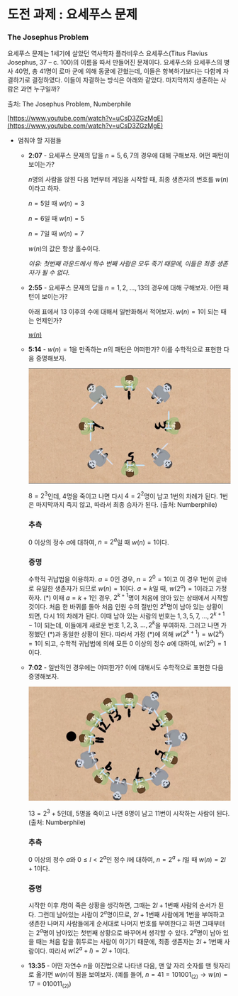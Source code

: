 # 도전 과제 : 요세푸스 문제

### The Josephus Problem

요세푸스 문제는 1세기에 살았던 역사학자 플라비우스 요세푸스(Titus Flavius Josephus, 37 – c. 100)의 이름을 따서 만들어진 문제이다. 요세푸스와 요세푸스의 병사 $40$명, 총 $41$명이 로마 군에 의해 동굴에 갇혔는데, 이들은 항복하기보다는 다함께 자결하기로 결정하였다. 이들이 자결하는 방식은 아래와 같았다. 마지막까지 생존하는 사람은 과연 누구일까?

출처: The Josephus Problem, Numberphile

[https://www.youtube.com/watch?v=uCsD3ZGzMgE](https://www.youtube.com/watch?v=uCsD3ZGzMgE)

- 멈춰야 할 지점들
    - **2:07** - 요세푸스 문제의 답을 $n=5, 6, 7$의 경우에 대해 구해보자. 어떤 패턴이 보이는가?
        
        $n$명의 사람을 앉힌 다음 $1$번부터 게임을 시작할 때, 최종 생존자의 번호를 $w(n)$이라고 하자.
        
        $n=5$일 때 $w(n)=3$
        
        $n=6$일 때 $w(n)=5$
        
        $n=7$일 때 $w(n)=7$
        
        $w(n)$의 값은 항상 홀수이다.
        
        *이유: 첫번째 라운드에서 짝수 번째 사람은 모두 죽기 때문에, 이들은 최종 생존자가 될 수 없다.*
        
    - **2:55** - 요세푸스 문제의 답을 $n=1, 2, \;\dots, 13$의 경우에 대해 구해보자. 어떤 패턴이 보이는가?
        
        아래 표에서 $13$ 이후의 수에 대해서 일반화해서 적어보자. $w(n)=1$이 되는 때는 언제인가?
        
        [$w(n)$](%EB%8F%84%EC%A0%84%20%EA%B3%BC%EC%A0%9C%20%EC%9A%94%EC%84%B8%ED%91%B8%EC%8A%A4%20%EB%AC%B8%EC%A0%9C%202636215cfa7f4b16a3a2eb9310b4b56a/$w(n)$%20b3dafc5e903941eb902eb27430e24584.csv)
        
    - **5:14** - $w(n)=1$을 만족하는 $n$의 패턴은 어떠한가? 이를 수학적으로 표현한 다음 증명해보자.
        
        ![$8=2^3$인데, $4$명을 죽이고 나면 다시 $4=2^2$명이 남고 $1$번의 차례가 된다. $1$번은 마지막까지 죽지 않고, 따라서 최종 승자가 된다. (출처: Numberphile)](%EB%8F%84%EC%A0%84%20%EA%B3%BC%EC%A0%9C%20%EC%9A%94%EC%84%B8%ED%91%B8%EC%8A%A4%20%EB%AC%B8%EC%A0%9C%202636215cfa7f4b16a3a2eb9310b4b56a/Untitled.png)
        
        $8=2^3$인데, $4$명을 죽이고 나면 다시 $4=2^2$명이 남고 $1$번의 차례가 된다. $1$번은 마지막까지 죽지 않고, 따라서 최종 승자가 된다. (출처: Numberphile)
        
        ### 추측
        
        $0$ 이상의 정수 $a$에 대하여, $n=2^a$일 때 $w(n)=1$이다.
        
        ### 증명
        
        수학적 귀납법을 이용하자.
        $a=0$인 경우, $n=2^0=1$이고 이 경우 $1$번이 곧바로 유일한 생존자가 되므로 $w(n)=1$이다.
        $a=k$일 때, $w(2^a)=1$이라고 가정하자. $(*)$ 이때
        $a=k+1$인 경우, $2^{k+1}$명이 처음에 앉아 있는 상태에서 시작할 것이다.
        처음 한 바퀴를 돌아 처음 인원 수의 절반인 $2^k$명이 남아 있는 상황이 되면, 다시 $1$의 차례가 된다.
        이때 남아 있는 사람의 번호는 $1, 3, 5, 7, \;\dots, 2^{k+1}-1$이 되는데,
        이들에게 새로운 번호 $1, 2, 3, \;\dots, 2^k$을 부여하자.
        그러고 나면 가정했던 $(*)$과 동일한 상황이 된다.
        따라서 가정 $(*)$에 의해 $w(2^{k+1})=w(2^k)=1$이 되고,
        수학적 귀납법에 의해 모든 $0$ 이상의 정수 $a$에 대하여, $w(2^a)=1$이다.
        
    - **7:02** - 일반적인 경우에는 어떠한가? 이에 대해서도 수학적으로 표현한 다음 증명해보자.
        
        ![$13=2^3+5$인데, $5$명을 죽이고 나면 $8$명이 남고 $11$번이 시작하는 사람이 된다. (출처: Numberphile)](%EB%8F%84%EC%A0%84%20%EA%B3%BC%EC%A0%9C%20%EC%9A%94%EC%84%B8%ED%91%B8%EC%8A%A4%20%EB%AC%B8%EC%A0%9C%202636215cfa7f4b16a3a2eb9310b4b56a/Untitled%201.png)
        
        $13=2^3+5$인데, $5$명을 죽이고 나면 $8$명이 남고 $11$번이 시작하는 사람이 된다. (출처: Numberphile)
        
        ### 추측
        
        $0$ 이상의 정수 $a$와 $0\le l<2^a$인 정수 $l$에 대하여, $n=2^a+l$일 때 $w(n)=2l+1$이다.
        
        ### 증명
        
        시작한 이후 $l$명이 죽은 상황을 생각하면, 그때는 $2l+1$번째 사람의 순서가 된다.
        그런데 남아있는 사람이 $2^a$명이므로, $2l+1$번째 사람에게 $1$번을 부여하고
        생존한 나머지 사람들에게 순서대로 나머지 번호를 부여한다고 하면
        그때부터는 $2^a$명이 남아있는 첫번째 상황으로 바꾸어서 생각할 수 있다.
        $2^a$명이 남아 있을 때는 처음 칼을 휘두르는 사람이 이기기 때문에,
        최종 생존자는 $2l+1$번째 사람이다. 따라서 $w(2^a +l)=2l+1$이다.
        
    - **13:35** - 어떤 자연수 $n$을 이진법으로 나타낸 다음, 맨 앞 자리 숫자를 맨 뒷자리로 옮기면 $w(n)$이 됨을 보여보자. (예를 들어, $n=41=101001_{(2)} \rightarrow w(n)=17=010011_{(2)}$)
